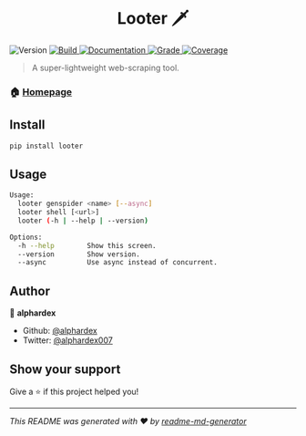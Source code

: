 <h1 align="center">Looter 🗡️</h1>
<p>
  <img alt="Version" src="https://img.shields.io/badge/version-2.18-blue.svg?cacheSeconds=2592000" />
  <a href="https://api.travis-ci.org/alphardex/looter">
    <img alt="Build" src="https://api.travis-ci.org/alphardex/looter.svg" target="_blank" />
  </a>
  <a href="https://looter.readthedocs.io/en/latest/">
    <img alt="Documentation" src="https://img.shields.io/badge/documentation-yes-brightgreen.svg" target="_blank" />
  </a>
  <a href="https://www.codacy.com/project/alphardex/looter/dashboard?utm_source=github.com&amp;utm_medium=referral&amp;utm_content=alphardex/looter&amp;utm_campaign=Badge_Grade_Dashboard">
    <img alt="Grade" src="https://api.codacy.com/project/badge/Grade/78dbe75cccef4c5887ea236e9afcb89e" target="_blank" />
  </a>
  <a href="https://codecov.io/gh/alphardex/looter">
    <img alt="Coverage" src="https://codecov.io/gh/alphardex/looter/branch/master/graph/badge.svg" target="_blank" />
  </a>
</p>

> A super-lightweight web-scraping tool.

### 🏠 [Homepage](https://looter.readthedocs.io/en/latest/)

## Install

```sh
pip install looter
```

## Usage

```sh
Usage:
  looter genspider <name> [--async]
  looter shell [<url>]
  looter (-h | --help | --version)

Options:
  -h --help        Show this screen.
  --version        Show version.
  --async          Use async instead of concurrent.
```

## Author

👤 **alphardex**

* Github: [@alphardex](https://github.com/alphardex)
* Twitter: [@alphardex007](https://twitter.com/alphardex007)

## Show your support

Give a ⭐️ if this project helped you!

***
_This README was generated with ❤️ by [readme-md-generator](https://github.com/kefranabg/readme-md-generator)_
